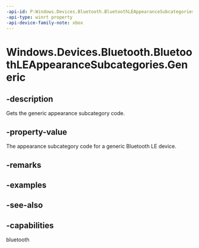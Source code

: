 ```yaml
---
-api-id: P:Windows.Devices.Bluetooth.BluetoothLEAppearanceSubcategories.Generic
-api-type: winrt property
-api-device-family-note: xbox
---
```


<!-- Property syntax
public ushort Generic { get; }
-->

# Windows.Devices.Bluetooth.BluetoothLEAppearanceSubcategories.Generic

## -description
Gets the generic appearance subcategory code.

## -property-value
The appearance subcategory code for a generic Bluetooth LE device.

## -remarks

## -examples

## -see-also

## -capabilities
bluetooth
